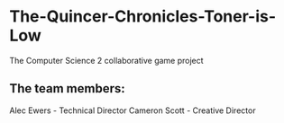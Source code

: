 # The-Quincer-Chronicles-Toner-is-Low
The Computer Science 2 collaborative game project

## The team members:
Alec Ewers - Technical Director
Cameron Scott - Creative Director

